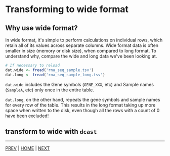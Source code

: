 # Transforming to wide format

## Why use wide format?

In wide format, it's simple to perform calculations on individual rows,
which retain all of its values across separate columns. Wide format data is often
smaller in size (memory or disk size), when compared to long format. To understand why, compare the wide and long data we've been looking at.

```R
# If necessary to reload
dat.wide <- fread('rna_seq_sample.tsv')
dat.long <- fread('rna_seq_sample_long.tsv')
```

`dat.wide` includes the Gene symbols (`GENE_XXX`, etc) and Sample names (`SampleA`, etc) only once in the entire table.

`dat.long`, on the other hand, repeats the gene symbols and sample names for every row of the table. This results in the long format taking up more space when written to the disk, even though all the rows with a count of 0 have been excluded!

## transform to wide with `dcast`




---

[PREV](A.md) | [HOME](/README.md) | [NEXT](C.md)

